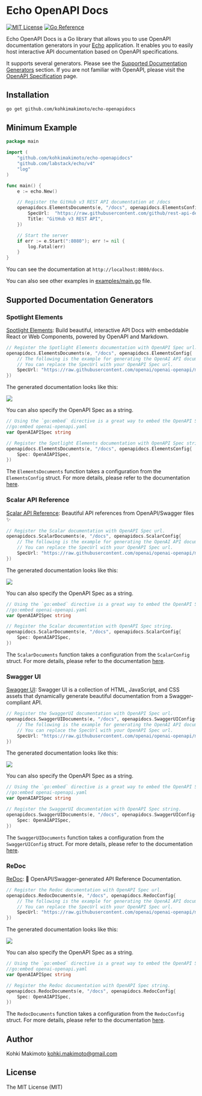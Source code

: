 # Echo OpenAPI Docs

[![MIT License](https://img.shields.io/badge/license-MIT-blue.svg)](https://github.com/kohkimakimoto/echo-openapidocs/blob/master/LICENSE)
[![Go Reference](https://pkg.go.dev/badge/github.com/kohkimakimoto/echo-openapidocs.svg)](https://pkg.go.dev/github.com/kohkimakimoto/echo-openapidocs)

Echo OpenAPI Docs is a Go library that allows you to use OpenAPI documentation generators in your [Echo](https://github.com/labstack/echo) application.
It enables you to easily host interactive API documentation based on OpenAPI specifications.

It supports several generators. Please see the [Supported Documentation Generators](#supported-documentation-generators) section.
If you are not familiar with OpenAPI, please visit the [OpenAPI Specification](https://swagger.io/specification/) page.

## Installation

```sh
go get github.com/kohkimakimoto/echo-openapidocs
```

## Minimum Example

```go
package main

import (
	"github.com/kohkimakimoto/echo-openapidocs"
	"github.com/labstack/echo/v4"
	"log"
)

func main() {
	e := echo.New()

	// Register the GitHub v3 REST API documentation at /docs
	openapidocs.ElementsDocuments(e, "/docs", openapidocs.ElementsConfig{
		SpecUrl:  "https://raw.githubusercontent.com/github/rest-api-description/main/descriptions/ghes-3.0/ghes-3.0.yaml",
		Title: "GitHub v3 REST API",
	})

	// Start the server
	if err := e.Start(":8080"); err != nil {
		log.Fatal(err)
	}
}
```

You can see the documentation at `http://localhost:8080/docs`.

You can also see other examples in [examples/main.go](examples/main.go) file.

## Supported Documentation Generators

### Spotlight Elements

[Spotlight Elements](https://github.com/stoplightio/elements): Build beautiful, interactive API Docs with embeddable React or Web Components, powered by OpenAPI and Markdown.

```go
// Register the Spotlight Elements documentation with OpenAPI Spec url.
openapidocs.ElementsDocuments(e, "/docs", openapidocs.ElementsConfig{
	// The following is the example for generating the OpenAI API documentation.
	// You can replace the SpecUrl with your OpenAPI Spec url.
	SpecUrl: "https://raw.githubusercontent.com/openai/openai-openapi/master/openapi.yaml",
})
```

The generated documentation looks like this:

![](https://raw.githubusercontent.com/kohkimakimoto/echo-openapidocs/main/images/example-elements.png)

You can also specify the OpenAPI Spec as a string.

```go
// Using the `go:embed` directive is a great way to embed the OpenAPI Spec file as a string.
//go:embed openai-openapi.yaml
var OpenAIAPISpec string

// Register the Spotlight Elements documentation with OpenAPI Spec string.
openapidocs.ElementsDocuments(e, "/docs", openapidocs.ElementsConfig{
	Spec: OpenAIAPISpec,
})
```

The `ElementsDocuments` function takes a configuration from the `ElementsConfig` struct.
For more details, please refer to the documentation [here](https://pkg.go.dev/github.com/kohkimakimoto/echo-openapidocs#ElementsConfig).

### Scalar API Reference

[Scalar API Reference](https://github.com/scalar/scalar): Beautiful API references from OpenAPI/Swagger files ✨

```go
// Register the Scalar documentation with OpenAPI Spec url.
openapidocs.ScalarDocuments(e, "/docs", openapidocs.ScalarConfig{
	// The following is the example for generating the OpenAI API documentation.
	// You can replace the SpecUrl with your OpenAPI Spec url.
	SpecUrl: "https://raw.githubusercontent.com/openai/openai-openapi/master/openapi.yaml",
})
```

The generated documentation looks like this:

![](https://raw.githubusercontent.com/kohkimakimoto/echo-openapidocs/main/images/example-scalar.png)

You can also specify the OpenAPI Spec as a string.

```go
// Using the `go:embed` directive is a great way to embed the OpenAPI Spec file as a string.
//go:embed openai-openapi.yaml
var OpenAIAPISpec string

// Register the Scalar documentation with OpenAPI Spec string.
openapidocs.ScalarDocuments(e, "/docs", openapidocs.ScalarConfig{
	Spec: OpenAIAPISpec,
})
```

The `ScalarDocuments` function takes a configuration from the `ScalarConfig` struct.
For more details, please refer to the documentation [here](https://pkg.go.dev/github.com/kohkimakimoto/echo-openapidocs#ScalarConfig).

### Swagger UI

[Swagger UI](https://github.com/swagger-api/swagger-ui): Swagger UI is a collection of HTML, JavaScript, and CSS assets that dynamically generate beautiful documentation from a Swagger-compliant API.

```go
// Register the SwaggerUI documentation with OpenAPI Spec url.
openapidocs.SwaggerUIDocuments(e, "/docs", openapidocs.SwaggerUIConfig{
	// The following is the example for generating the OpenAI API documentation.
	// You can replace the SpecUrl with your OpenAPI Spec url.
	SpecUrl: "https://raw.githubusercontent.com/openai/openai-openapi/master/openapi.yaml",
})
```

The generated documentation looks like this:

![](https://raw.githubusercontent.com/kohkimakimoto/echo-openapidocs/main/images/example-swaggerui.png)

You can also specify the OpenAPI Spec as a string.

```go
// Using the `go:embed` directive is a great way to embed the OpenAPI Spec file as a string.
//go:embed openai-openapi.yaml
var OpenAIAPISpec string

// Register the SwaggerUI documentation with OpenAPI Spec string.
openapidocs.SwaggerUIDocuments(e, "/docs", openapidocs.SwaggerUIConfig{
	Spec: OpenAIAPISpec,
})
```

The `SwaggerUIDocuments` function takes a configuration from the `SwaggerUIConfig` struct.
For more details, please refer to the documentation [here](https://pkg.go.dev/github.com/kohkimakimoto/echo-openapidocs#SwaggerUIConfig).

### ReDoc

[ReDoc](https://github.com/Redocly/redoc): 📘 OpenAPI/Swagger-generated API Reference Documentation.

```go
// Register the Redoc documentation with OpenAPI Spec url.
openapidocs.RedocDocuments(e, "/docs", openapidocs.RedocConfig{
	// The following is the example for generating the OpenAI API documentation.
	// You can replace the SpecUrl with your OpenAPI Spec url.
	SpecUrl: "https://raw.githubusercontent.com/openai/openai-openapi/master/openapi.yaml",
})
```

The generated documentation looks like this:

![](https://raw.githubusercontent.com/kohkimakimoto/echo-openapidocs/main/images/example-redoc.png)

You can also specify the OpenAPI Spec as a string.

```go
// Using the `go:embed` directive is a great way to embed the OpenAPI Spec file as a string.
//go:embed openai-openapi.yaml
var OpenAIAPISpec string

// Register the Redoc documentation with OpenAPI Spec string.
openapidocs.RedocDocuments(e, "/docs", openapidocs.RedocConfig{
	Spec: OpenAIAPISpec,
})
```

The `RedocDocuments` function takes a configuration from the `RedocConfig` struct.
For more details, please refer to the documentation [here](https://pkg.go.dev/github.com/kohkimakimoto/echo-openapidocs#RedocConfig).

## Author

Kohki Makimoto <kohki.makimoto@gmail.com>

## License

The MIT License (MIT)
